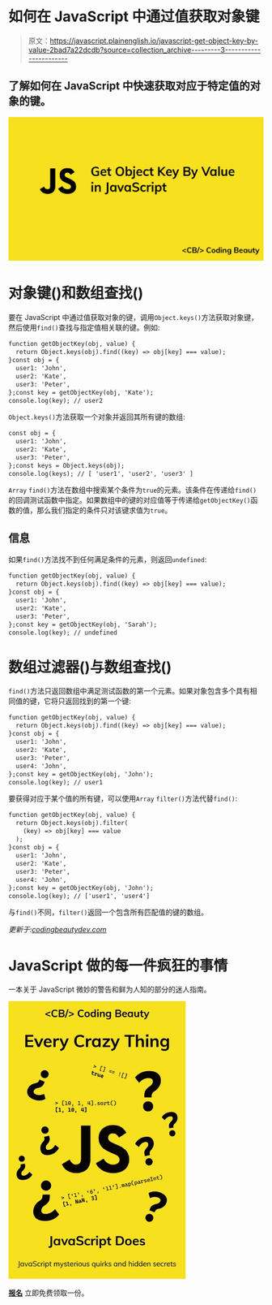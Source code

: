 # 如何在 JavaScript 中通过值获取对象键

> 原文：<https://javascript.plainenglish.io/javascript-get-object-key-by-value-2bad7a22dcdb?source=collection_archive---------3----------------------->

## 了解如何在 JavaScript 中快速获取对应于特定值的对象的键。

![](img/6ba69c2e5b223c61ef4f262257e1f9d3.png)

# 对象键()和数组查找()

要在 JavaScript 中通过值获取对象的键，调用`Object.keys()`方法获取对象键，然后使用`find()`查找与指定值相关联的键。例如:

```
function getObjectKey(obj, value) {
  return Object.keys(obj).find((key) => obj[key] === value);
}const obj = {
  user1: 'John',
  user2: 'Kate',
  user3: 'Peter',
};const key = getObjectKey(obj, 'Kate');
console.log(key); // user2
```

`Object.keys()`方法获取一个对象并返回其所有键的数组:

```
const obj = {
  user1: 'John',
  user2: 'Kate',
  user3: 'Peter',
};const keys = Object.keys(obj);
console.log(keys); // [ 'user1', 'user2', 'user3' ]
```

`Array` `find()`方法在数组中搜索某个条件为`true`的元素。该条件在传递给`find()`的回调测试函数中指定。如果数组中的键的对应值等于传递给`getObjectKey()`函数的值，那么我们指定的条件只对该键求值为`true`。

## 信息

如果`find()`方法找不到任何满足条件的元素，则返回`undefined`:

```
function getObjectKey(obj, value) {
  return Object.keys(obj).find((key) => obj[key] === value);
}const obj = {
  user1: 'John',
  user2: 'Kate',
  user3: 'Peter',
};const key = getObjectKey(obj, 'Sarah');
console.log(key); // undefined
```

# 数组过滤器()与数组查找()

`find()`方法只返回数组中满足测试函数的第一个元素。如果对象包含多个具有相同值的键，它将只返回找到的第一个键:

```
function getObjectKey(obj, value) {
  return Object.keys(obj).find((key) => obj[key] === value);
}const obj = {
  user1: 'John',
  user2: 'Kate',
  user3: 'Peter',
  user4: 'John',
};const key = getObjectKey(obj, 'John');
console.log(key); // user1
```

要获得对应于某个值的所有键，可以使用`Array` `filter()`方法代替`find()`:

```
function getObjectKey(obj, value) {
  return Object.keys(obj).filter(
    (key) => obj[key] === value
  );
}const obj = {
  user1: 'John',
  user2: 'Kate',
  user3: 'Peter',
  user4: 'John',
};const key = getObjectKey(obj, 'John');
console.log(key); // ['user1', 'user4']
```

与`find()`不同，`filter()`返回一个包含所有匹配值的键的数组。

*更新于:*[*codingbeautydev.com*](https://cbdev.link/af2ed0)

# JavaScript 做的每一件疯狂的事情

一本关于 JavaScript 微妙的警告和鲜为人知的部分的迷人指南。

![](img/143ee152ba78025ea8643ba5b9726a20.png)

[**报名**](https://cbdev.link/d3c4eb) 立即免费领取一份。